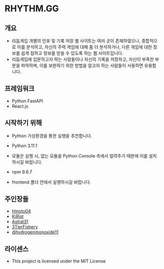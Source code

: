# RHYTHM.GG

## 개요
- 리듬게임 개별의 인포 및 기록 저장 웹 사이트는 여러 곳이 존재하였으나, 종합적으로 이를 분석하고, 자신의 주력 게임에 대해 좀 더 분석하거나, 다른 게임에 대한 정보를 쉽게 접하고 정보를 얻을 수 있도록 하는 웹 사이트입니다.
- 리듬게임에 입문하고자 하는 사람들이나 자신의 기록을 저장하고, 자신이 부족한 부분을 파악하며, 이를 보완하기 위한 방법을 알고자 하는 사람들이 사용하면 유용합니다.

## 프레임워크
- Python FastAPI
- React.js

## 시작하기 위해
- Python 가상환경을 통한 실행을 추천합니다.
- Python 3.11.1
- 모듈은 실행 시, 없는 모듈을 Python Console 측에서 알려주기 때문에 이를 설치하시길 바랍니다.

- npm 9.6.7
- frontend 폴더 안에서 실행하시길 바랍니다.

## 주인장들
- [Hinoto04](https://github.com/Hinoto04)
- [KiRist](https://github.com/KiRist-code)
- [Astral31](https://github.com/Astral31)
- [3TierFishery](https://github.com/3TierFishery)
- [dihydrogenmonoxide11](https://github.com/dihydrogenmonoxide11)

## 라이센스
- This project is licensed under the MIT License
